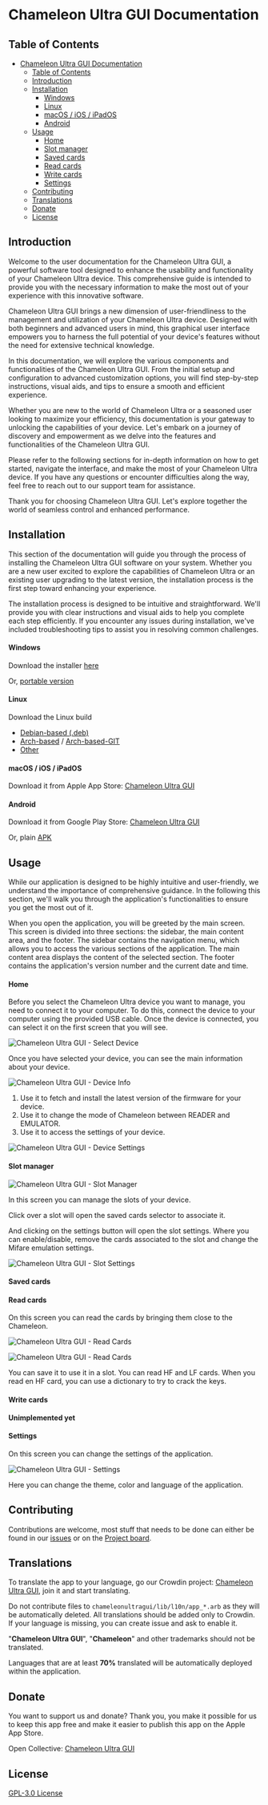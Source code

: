 # Chameleon Ultra GUI Documentation
## Table of Contents
- [Chameleon Ultra GUI Documentation](#chameleon-ultra-gui-documentation)
  - [Table of Contents](#table-of-contents)
  - [Introduction](#introduction)
  - [Installation](#installation)
      - [Windows](#windows)
      - [Linux](#linux)
      - [macOS / iOS / iPadOS](#macos--ios--ipados)
      - [Android](#android)
  - [Usage](#usage)
      - [Home](#home)
      - [Slot manager](#slot-manager)
      - [Saved cards](#saved-cards)
      - [Read cards](#read-cards)
      - [Write cards](#write-cards)
      - [Settings](#settings)
  - [Contributing](#contributing)
  - [Translations](#translations)
  - [Donate](#donate)
  - [License](#license)

## Introduction

Welcome to the user documentation for the Chameleon Ultra GUI, a powerful software tool designed to enhance the usability and functionality of your Chameleon Ultra device. This comprehensive guide is intended to provide you with the necessary information to make the most out of your experience with this innovative software.

Chameleon Ultra GUI brings a new dimension of user-friendliness to the management and utilization of your Chameleon Ultra device. Designed with both beginners and advanced users in mind, this graphical user interface empowers you to harness the full potential of your device's features without the need for extensive technical knowledge.

In this documentation, we will explore the various components and functionalities of the Chameleon Ultra GUI. From the initial setup and configuration to advanced customization options, you will find step-by-step instructions, visual aids, and tips to ensure a smooth and efficient experience.

Whether you are new to the world of Chameleon Ultra or a seasoned user looking to maximize your efficiency, this documentation is your gateway to unlocking the capabilities of your device. Let's embark on a journey of discovery and empowerment as we delve into the features and functionalities of the Chameleon Ultra GUI.

Please refer to the following sections for in-depth information on how to get started, navigate the interface, and make the most of your Chameleon Ultra device. If you have any questions or encounter difficulties along the way, feel free to reach out to our support team for assistance.

Thank you for choosing Chameleon Ultra GUI. Let's explore together the world of seamless control and enhanced performance.

## Installation
This section of the documentation will guide you through the process of installing the Chameleon Ultra GUI software on your system. Whether you are a new user excited to explore the capabilities of Chameleon Ultra or an existing user upgrading to the latest version, the installation process is the first step toward enhancing your experience.

The installation process is designed to be intuitive and straightforward. We'll provide you with clear instructions and visual aids to help you complete each step efficiently. If you encounter any issues during installation, we've included troubleshooting tips to assist you in resolving common challenges.

#### Windows

Download the installer [here](https://nightly.link/GameTec-live/ChameleonUltraGUI/workflows/build-app/main/windows-installer.zip)

Or, [portable version](https://nightly.link/GameTec-live/ChameleonUltraGUI/workflows/build-app/main/windows.zip)

#### Linux

Download the Linux build

- [Debian-based (.deb)](https://nightly.link/GameTec-live/ChameleonUltraGUI/workflows/build-app/main/linux-debian.zip)
- [Arch-based](https://aur.archlinux.org/packages/chameleonultragui) / [Arch-based-GIT](https://aur.archlinux.org/packages/chameleonultragui-git)
- [Other](https://nightly.link/GameTec-live/ChameleonUltraGUI/workflows/build-app/main/linux.zip)

#### macOS / iOS / iPadOS

Download it from Apple App Store: [Chameleon Ultra GUI](https://apps.apple.com/app/chameleon-ultra-gui/id6462919364)

#### Android

Download it from Google Play Store: [Chameleon Ultra GUI](https://play.google.com/store/apps/details?id=io.chameleon.ultra)

Or, plain [APK](https://nightly.link/GameTec-live/ChameleonUltraGUI/workflows/build-app/main/apk.zip)

## Usage

While our application is designed to be highly intuitive and user-friendly, we understand the importance of comprehensive guidance. In the following this section, we'll walk you through the application's functionalities to ensure you get the most out of it.

When you open the application, you will be greeted by the main screen. This screen is divided into three sections: the sidebar, the main content area, and the footer. The sidebar contains the navigation menu, which allows you to access the various sections of the application. The main content area displays the content of the selected section. The footer contains the application's version number and the current date and time.

#### Home

Before you select the Chameleon Ultra device you want to manage, you need to connect it to your computer. To do this, connect the device to your computer using the provided USB cable. Once the device is connected, you can select it on the first screen that you will see. 

![Chameleon Ultra GUI - Select Device](assets/connection_screen.png)

Once you have selected your device, you can see the main information about your device.

![Chameleon Ultra GUI - Device Info](assets/device_info.png)

1. Use it to fetch and install the latest version of the firmware for your device.
2. Use it to change the mode of Chameleon between READER and EMULATOR.
3. Use it to access the settings of your device.

![Chameleon Ultra GUI - Device Settings](assets/device_settings.png)

#### Slot manager

![Chameleon Ultra GUI - Slot Manager](assets/slots_screen.png)

In this screen you can manage the slots of your device. 

Click over a slot will open the saved cards selector to associate it.

And clicking on the settings button will open the slot settings. Where you can enable/disable, remove the cards associated to the slot and change the Mifare emulation settings.

![Chameleon Ultra GUI - Slot Settings](assets/slots_settings.png)

#### Saved cards
#### Read cards

On this screen you can read the cards by bringing them close to the Chameleon.

![Chameleon Ultra GUI - Read Cards](assets/read_card.JPG)

![Chameleon Ultra GUI - Read Cards](assets/read_card_result.png)

You can save it to use it in a slot. You can read HF and LF cards. When you read en HF card, you can use a dictionary to try to crack the keys.

#### Write cards

**Unimplemented yet**

#### Settings

On this screen you can change the settings of the application.

![Chameleon Ultra GUI - Settings](assets/settings_screen.png)

Here you can change the theme, color and language of the application.

## Contributing

Contributions are welcome, most stuff that needs to be done can either be found in our [issues](https://github.com/GameTec-live/ChameleonUltraGUI/issues) or on the [Project board](https://github.com/users/GameTec-live/projects/2).

## Translations

To translate the app to your language, go our Crowdin project: [Chameleon Ultra GUI](https://crowdin.com/project/chameleonultragui), join it and start translating.

Do not contribute files to `chameleonultragui/lib/l10n/app_*.arb` as they will be automatically deleted. All translations should be added only to Crowdin. If your language is missing, you can create issue and ask to enable it. 

"**Chameleon Ultra GUI**", "**Chameleon**" and other trademarks should not be translated. 

Languages that are at least **70%** translated will be automatically deployed within the application.

## Donate
You want to support us and donate? Thank you, you make it possible for us to keep this app free and make it easier to publish this app on the Apple App Store.

Open Collective: [Chameleon Ultra GUI](https://opencollective.com/chameleon-ultra-gui)

## License

[GPL-3.0 License](https://github.com/GameTec-live/ChameleonUltraGUI?tab=GPL-3.0-1-ov-file#)

